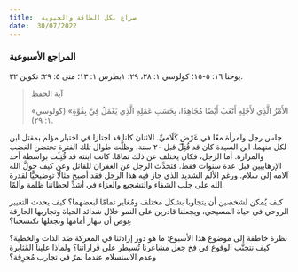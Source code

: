 ```yaml
---
title:  صراع بكل الطاقة والحيوية
date:  30/07/2022
---
```


### المراجع الأسبوعية
يوحنا ١٦: ٥-١٥؛ كولوسي ١: ٢٨، ٢٩؛ ١بطرس ١: ١٣؛ متى ٥: ٢٩؛ تكوين ٣٢.

> <p>آية الحفظ</p>
> «الأَمْرُ الَّذِي لأَجْلِهِ أَتْعَبُ أَيْضًا مُجَاهِدًا، بِحَسَبِ عَمَلِهِ الَّذِي يَعْمَلُ فِيَّ بِقُوَّةٍ» (كولوسي ١: ٢٩).

جلس رجل وامرأة معًا في عَرْضٍ كَلَاميِّ. الاثنان كانا قد اجتازا في اختبار مؤلم بمقتل ابن لكل منهما. ابن السيدة كان قد قُتِلَ قبل ٢٠ سنة، وظلَّت طوال تلك الفترة تحتضن الغضب والمرارة. أما الرجل، فكان يختلف عن ذلك تمامًا. كانت ابنته قد قُتِلَت بواسطة أحد الإرهابيين قبل عدة سنوات فقط. فتحدَّث الرجل عن الغفران للقاتل وعن كيف حولَّ الله آلامه إلى سلام. ورغم الألم الشديد الذي جاز فيه هذا الرجل فقد أصبح مثالًا توضيحيًّا لقدرة الله على جلب الشفاء والتشجيع والعزاء في أشدِّ لحظاتنا ظلمة وألمًا.

كيف يُمكن لشخصين أن يتجاوبا بشكل مختلف ومُغاير تمامًا لبعضهما؟ كيف يحدث التغيير الروحي في حياة المسيحي، ويجعلنا قادرين على النمو خلال شدائد الحياة وتجاربها الحارقة عِوَض أن ننهار أمامها ونجعلها تكتسحنا؟

نظرة خاطفة إلى موضوع هذا الأسبوع: ما هو دور إرادتنا في المعركة ضد الذات والخطية؟ كيف نتجنَّب الوقوع في فخ جعل مشاعرنا تُسيطر على قراراتنا؟ ولماذا علينا المُثابرة وعدم الاستسلام عندما نمرّ في تجارب مُحرِقة؟